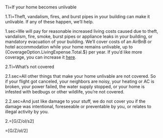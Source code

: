 
Ti=If your home becomes unlivable

1.Ti=Theft, vandalism, fires, and burst pipes in your building can make it unlivable. If any of these happen, we’ll help.

1.sec=We will pay for reasonable increased living costs caused due to theft, vandalism, fire, smoke, burst pipes or appliance leaks in your building, or mandatory evacuation of your building. We’ll cover costs of an AirBnB or hotel accommodation while your home remains unlivable, up to {CoverageOption.LivingExpense.Total.$} per year. If you’d like more coverage, you can increase it <a href="In the real doc, this will open our Live Policy editor">here</a>.

2.Ti=What’s not covered

2.1.sec=All other things that make your home unlivable are not covered. So if your flight got canceled, your neighbors are noisy, your heating or AC is broken, your power failed, the water supply stopped, or your home is infested with bedbugs or other wildlife, you’re not covered.

2.2.sec=And just like damage to your stuff, we do not cover you if the damage was intentional, foreseeable or preventable by you, or relates to illegal activity by you.

2.=[G/Z/ol/s2]

=[G/Z/ol/2]
